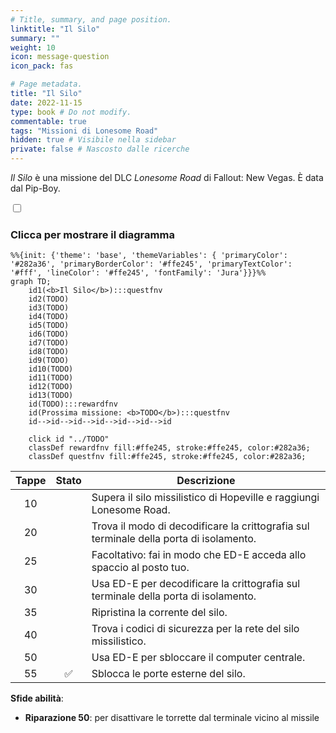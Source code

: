 ```yaml
---
# Title, summary, and page position.
linktitle: "Il Silo" 
summary: ""
weight: 10
icon: message-question
icon_pack: fas

# Page metadata.
title: "Il Silo"
date: 2022-11-15
type: book # Do not modify.
commentable: true
tags: "Missioni di Lonesome Road"
hidden: true # Visibile nella sidebar
private: false # Nascosto dalle ricerche
---
```


<div class="fnv">


*Il Silo* è una missione del DLC *Lonesome Road* di Fallout: New Vegas. È data dal Pip-Boy.


<section class="chart-collapse">
<input type="checkbox" name="collapse2" id="handle2">
<h3 class="handle">
<label for="handle2">Clicca per mostrare il diagramma</label>
</h3>
<div class="content">

```mermaid
%%{init: {'theme': 'base', 'themeVariables': { 'primaryColor': '#282a36', 'primaryBorderColor': '#ffe245', 'primaryTextColor': '#fff', 'lineColor': '#ffe245', 'fontFamily': 'Jura'}}}%%
graph TD;
    id1(<b>Il Silo</b>):::questfnv
    id2(TODO)
    id3(TODO)
    id4(TODO)
    id5(TODO)
    id6(TODO)
    id7(TODO) 
    id8(TODO)
    id9(TODO)
    id10(TODO)
    id11(TODO)
    id12(TODO)
    id13(TODO) 
    id(TODO):::rewardfnv
    id(Prossima missione: <b>TODO</b>):::questfnv
    id-->id-->id-->id-->id-->id-->id
    
    click id "../TODO"
    classDef rewardfnv fill:#ffe245, stroke:#ffe245, color:#282a36;
    classDef questfnv fill:#ffe245, stroke:#ffe245, color:#282a36;
```

</div>
</section>

| Tappe |       Stato        | Descrizione |
|:-----:|:------------------:| ----------- |
|                           10                          |            | Supera il silo missilistico di Hopeville e raggiungi Lonesome Road.                                                                                                         |
|                           20                          |            | Trova il modo di decodificare la crittografia sul terminale della porta di isolamento.                                                                                      |
|                           25                          |            | Facoltativo: fai in modo che ED-E acceda allo spaccio al posto tuo.                                                                                                         |
|                           30                          |            | Usa ED-E per decodificare la crittografia sul terminale della porta di isolamento.                                                                                          |
|                           35                          |            | Ripristina la corrente del silo.                                                                                                                                            |
|                           40                          |            | Trova i codici di sicurezza per la rete del silo missilistico.                                                                                                              |
|                           50                          |            | Usa ED-E per sbloccare il computer centrale.                                                                                                                                |
|                           55                          | :white_check_mark: | Sblocca le porte esterne del silo.                                                                                                                                          |



**Sfide abilità**:
- **Riparazione 50**: per disattivare le torrette dal terminale vicino al missile





</div>


